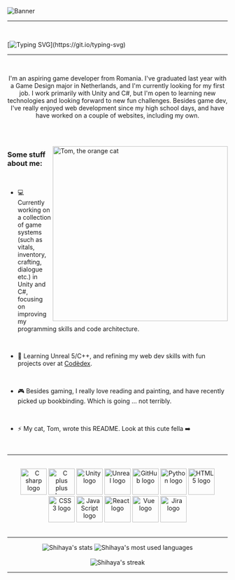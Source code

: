 <!--
**shihaya/shihaya** is a ✨ _special_ ✨ repository because its `README.md` (this file) appears on your GitHub profile.

Here are some ideas to get you started:

- 🔭 I’m currently working on ...
- 🌱 I’m currently learning ...
- 👯 I’m looking to collaborate on ...
- 🤔 I’m looking for help with ...
- 💬 Ask me about ...
- 📫 How to reach me: ...
- 😄 Pronouns: ...
- ⚡ Fun fact: ...
-->

<picture>
  <source media="(prefers-color-scheme: dark)" srcset="https://github.com/shihaya/shihaya/assets/66997466/3cf5cb90-927a-400f-9c49-b0574f0164d6">
  <source media="(prefers-color-scheme: light)" srcset="https://github.com/shihaya/shihaya/assets/66997466/3cf5cb90-927a-400f-9c49-b0574f0164d6">
  <img alt="Banner" src="https://user-images.githubusercontent.com/25423296/163456779-a8556205-d0a5-45e2-ac17-42d089e3c3f8.png">
</picture>

---

<br>

[![Typing SVG](https://readme-typing-svg.demolab.com?font=Fira+Code&size=72&pause=500&color=FFA726&center=true&random=false&width=1920&height=200&lines=Hi+there!)](https://git.io/typing-svg)

---

<br>

<p align="center" width="50%">I'm an aspiring game developer from Romania. I've graduated last year with a Game Design major in Netherlands, and I'm currently looking for my first job. I work primarily with Unity and C#, but I'm open to learning new technologies and looking forward to new fun challenges. Besides game dev, I've really enjoyed web development since my high school days, and have have worked on a couple of websites, including my own.</p>

<br><br>

<img alt="Tom, the orange cat" align="right" src="https://github.com/shihaya/shihaya/assets/66997466/b97126a3-5a75-4f7b-9cd5-92575d8c1b71" width="400">

<h3>Some stuff about me:</h3>

<br>

- 💻 Currently working on a collection of game systems (such as vitals, inventory, crafting, dialogue etc.) in Unity and C#, focusing on improving my programming skills and code architecture.

<br>

- 🌱 Learning Unreal 5/C++, and refining my web dev skills with fun projects over at <a href="https://www.codedex.io">Codèdex</a>.

<br>

- 🎮 Besides gaming, I really love reading and painting, and have recently picked up bookbinding. Which is going ... not terribly.

<br>

- ⚡ My cat, Tom, wrote this README. Look at this cute fella ➡️

<br>

---

<br>

<div align="center">
  
  <img alt="C sharp logo" src="https://github.com/shihaya/shihaya/assets/66997466/eb826513-5406-4afe-9bc4-6ec32c52ac4c" width="60" />
  <img alt="C plus plus logo" src="https://github.com/shihaya/shihaya/assets/66997466/39d29b02-16d5-40b2-8703-5f7bca61ad7d" width="60" />
  <img alt="Unity logo" src="https://github.com/shihaya/shihaya/assets/66997466/c8ea9ecf-1c43-4f03-85df-94efb8a7cff5" width="60" />
  <img alt="Unreal logo" src="https://github.com/shihaya/shihaya/assets/66997466/e8e5bf42-1665-4570-b775-1e3cabe0a14f" width="60" />
  <img alt="GitHub logo" src="https://github.com/shihaya/shihaya/assets/66997466/ecd8f267-ecbe-4b8b-8fba-3608f1bfd7a4" width="60" />
  <img alt="Python logo" src="https://github.com/shihaya/shihaya/assets/66997466/48d22192-88b5-436d-a3e5-5a7448f015d8" width="60" />
  <img alt="HTML 5 logo" src="https://github.com/shihaya/shihaya/assets/66997466/3296b374-3ae1-4629-a735-b91fe0fdea8b" width="60" />
  <img alt="CSS 3 logo" src="https://github.com/shihaya/shihaya/assets/66997466/156ed4d9-3a03-417d-a613-ec20fa620505" width="60" />
  <img alt="JavaScript logo" src="https://github.com/shihaya/shihaya/assets/66997466/52315b32-df7e-4bdb-8cf1-381d629515dc" width="60" />
  <img alt="React logo" src="https://github.com/shihaya/shihaya/assets/66997466/e948fdf4-7257-4a4f-bf09-3cd959e1b31b" width="60" />
  <img alt="Vue logo" src="https://github.com/shihaya/shihaya/assets/66997466/c6d788af-fa76-45f6-823b-7315b00b60e1" width="60" />
  <img alt="Jira logo" src="https://github.com/shihaya/shihaya/assets/66997466/59e37755-e523-43e4-9160-db7ef5125e08" width="60" />

</div>

<br>

---

<div align="center">
  <img alt="Shihaya's stats" src="https://github-readme-stats-rho-topaz.vercel.app/api?username=shihaya&theme=great-gatsby&bg_color=00000000&show_icons=true&hide_border=true&card_width=350" />
  <img alt="Shihaya's most used languages" src="https://github-readme-stats-rho-topaz.vercel.app/api/top-langs?username=shihaya&theme=great-gatsby&bg_color=00000000&show_icons=true&hide_border=true&layout=compact&card_width=350" />
</div>

<br>

<div align="center">
  <img alt="Shihaya's streak" src="https://streak-stats.demolab.com/?user=shihaya&theme=great-gatsby&background=00000000&hide_border=true">
</div>

---

